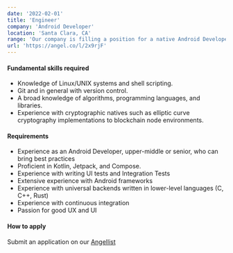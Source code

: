 ```yaml
---
date: '2022-02-01'
title: 'Engineer'
company: 'Android Developer'
location: 'Santa Clara, CA'
range: 'Our company is filling a position for a native Android Developer who will be responsible for designing, implementing and supporting the application and interfaces to our blockchain infrastructure. This person will analyze the different design requirements in blockchain technology in a certain business model, build and launch our core platform. In line with this, you must have experience with the following requirements.'
url: 'https://angel.co/l/2x9rjF'
---
```


#### Fundamental skills required

- Knowledge of Linux/UNIX systems and shell scripting.
- Git and in general with version control.
- A broad knowledge of algorithms, programming languages, and libraries.
- Experience with cryptographic natives such as elliptic curve cryptography implementations to blockchain node environments.

#### Requirements

- Experience as an Android Developer, upper-middle or senior, who can bring best practices
- Proficient in Kotlin, Jetpack, and Compose.
- Experience with writing UI tests and Integration Tests
- Extensive experience with Android frameworks
- Experience with universal backends written in lower-level languages (C, C++, Rust)
- Experience with continuous integration
- Passion for good UX and UI

#### How to apply

Submit an application on our [Angellist](https://angel.co/l/2x9rjF)
